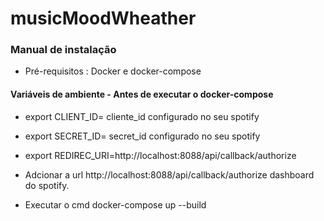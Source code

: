 # musicMoodWheather

### Manual de instalação

 - Pré-requisitos : Docker e docker-compose
 
 #### Variáveis de ambiente - Antes de executar o docker-compose 


- export CLIENT_ID= cliente_id configurado no seu spotify
- export SECRET_ID= secret_id configurado no seu spotify
- export REDIREC_URI=http://localhost:8088/api/callback/authorize




- Adcionar a url  http://localhost:8088/api/callback/authorize dashboard do spotify.

- Executar o cmd docker-compose up --build
